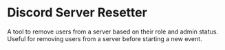# Discord Server Resetter

A tool to remove users from a server based on their role and admin status. Useful for removing users from a server before starting a new event.
